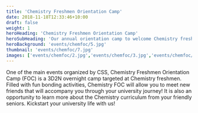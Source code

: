 ```yaml
---
title: 'Chemistry Freshmen Orientation Camp'
date: 2018-11-18T12:33:46+10:00
draft: false
weight: 1
heroHeading: 'Chemistry Freshmen Orientation Camp'
heroSubHeading: 'Our annual orientation camp to welcome Chemistry freshmen into NUS'
heroBackground: 'events/chemfoc/5.jpg'
thumbnail: 'events/chemfoc/7.jpg'
images: ['events/chemfoc/2.jpg','events/chemfoc/3.jpg','events/chemfoc/4.jpg','events/chemfoc/8.jpg','events/chemfoc/6.jpg','events/chemfoc/7.jpg']
---
```


One of the main events organized by CSS, Chemistry Freshmen Orientation Camp (FOC) is a 3D2N overnight camp targeted at Chemistry freshmen. Filled with fun bonding activities, Chemistry FOC will allow you to meet new friends that will accompany you through your university journey! It is also an opportunity to learn more about the Chemistry curriculum from your friendly seniors. Kickstart your university life with us!
